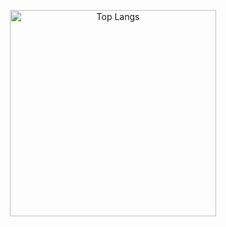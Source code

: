 <a href="https://serhii.io" target="_blank">
  <p align="center">
    <img src="https://github-readme-stats.vercel.app/api/top-langs/?username=SerhiiCho"
        alt="Top Langs"
        width="330"
    >
  </p>
</a>
